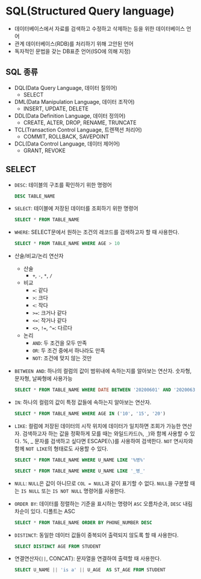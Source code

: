 # SQL(Structured Query language)
- 데이터베이스에서 자료를 검색하고 수정하고 삭제하는 등을 위한 데이터베이스 언어
- 관계 데이터베이스(RDB)를 처리하기 위해 고안된 언어
- 독자적인 문법을 갖는 DB표준 언어(ISO에 의해 지정)
## SQL 종류
- DQL(Data Query Language, 데이터 질의어)
    - SELECT
- DML(Data Manipulation Language, 데이터 조작어)
    - INSERT, UPDATE, DELETE
- DDL(Data Definition Language, 데이터 정의어)
    - CREATE, ALTER, DROP, RENAME, TRUNCATE
- TCL(Transaction Control Language, 트렌잭션 처리어)
    - COMMIT, ROLLBACK, SAVEPOINT
- DCL(Data Control Language, 데이터 제어어)
    - GRANT, REVOKE


## SELECT
- `DESC`: 테이블의 구조를 확인하기 위한 명령어
    ```sql
    DESC TABLE_NAME
    ``` 
- `SELECT`: 테이블에 저장된 데이터를 조회하기 위한 명령어
    ```sql
    SELECT * FROM TABLE_NAME
    ```
- `WHERE`: SELECT문에서 원하는 조건의 레코드를 검색하고자 할 때 사용한다.
    ```sql
    SELECT * FROM TABLE_NAME WHERE AGE > 10
    ```
- 산술/비교/논리 연산자
    - 산술
        - `+`, `-`, `*`, `/`
    - 비교
        - `=`: 같다
        - `>`: 크다
        - `<`: 작다
        - `>=`: 크거나 같다
        - `<=`: 작거나 같다
        - `<>`, `!=`, `^=`: 다르다
    - 논리
        - `AND`: 두 조건을 모두 만족
        - `OR`: 두 조건 중에서 하나라도 만족
        - `NOT`: 조건에 맞지 않는 것만
- `BETWEEN AND`: 하나의 컬럼의 값이 범위내에 속하는지를 알아보는 연산자. 숫자형, 문자형, 날짜형에 사용가능
    ```sql
    SELECT * FROM TABLE_NAME WHERE DATE BETWEEN '20200601' AND '20200630'
    ```
- `IN`: 하나의 컬럼의 값이 특정 값들에 속하는지 알아보는 연산자.
    ```sql
    SELECT * FROM TABLE_NAME WHERE AGE IN ('10', '15', '20')
    ```

- `LIKE`: 컬럼에 저장된 데이터의 시작 위치에 데이터가 일치하면 조회가 가능한 연산자. 검색하고자 하는 값을 정확하게 모를 때는 와일드카드(`%`, `_`)와 함께 사용할 수 있다. %, _ 문자를 검색하고 싶다면 ESCAPE(`\`)를 사용하여 검색한다. `NOT` 연사자와 함께 `NOT LIKE`의 형태로도 사용할 수 있다.
    ```sql
    SELECT * FROM TABLE_NAME WHERE U_NAME LIKE '%병%' 
    ```
    ```sql
    SELECT * FROM TABLE_NAME WHERE U_NAME LIKE '_병_'
    ```

- `NULL`: `NULL`은 값이 아니므로 `COL = NULL`과 같이 표기할 수 없다. `NULL`을 구분할 때는 `IS NULL` 또는 `IS NOT NULL` 명령어를 사용한다.

- `ORDER BY`: 데이터를 정렬하는 기준을 표시하는 명령어 `ASC` 오름차순과, `DESC` 내림차순이 있다. 디폴트는 ASC   
    ```sql
    SELECT * FROM TABLE_NAME ORDER BY PHONE_NUMBER DESC
    ```

- `DISTINCT`: 동일한 데이터 값들이 중복되어 출력되지 않도록 할 때 사용한다.
    ```sql
    SELECT DISTINCT AGE FROM STUDENT
    ```

- 연결연산자(`||`, CONCAT): 문자열을 연결하여 출력할 때 사용한다.
    ```sql
    SELECT U_NAME || 'is a' || U_AGE  AS ST_AGE FROM STUDENT
    ```
